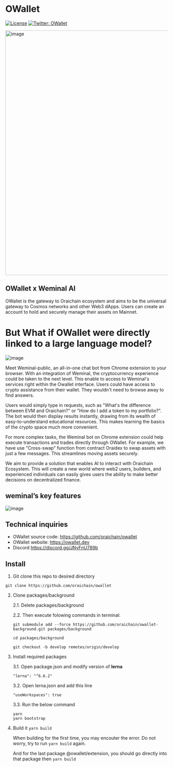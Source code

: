 # OWallet

[![License](https://img.shields.io/badge/License-Apache%202.0-blue.svg)](https://github.com/oraichain/owallet/blob/master/LICENSE.txt)
[![Twitter: OWallet](https://img.shields.io/twitter/follow/oraichain.svg?style=social)](https://twitter.com/oraichain)

<img width="761" alt="image" src="https://github.com/hien-p/owallet-chatbot/assets/70145901/1294587c-8121-48e0-8999-6ffb411a5c07">


## OWallet x Weminal AI  
OWallet is the gateway to Oraichain ecosystem and aims to be the universal gateway to Cosmos networks and other Web3 dApps. Users can create an account to hold and securely manage their assets on Mainnet.

# But What if OWallet were directly linked to a large language model?

![image](https://github.com/hien-p/owallet-chatbot/assets/70145901/4b5237e9-554c-4be3-835d-e38c352870a2)

Meet Weminal-public, an all-in-one chat bot from Chrome extension to your browser. With an integration of Weminal, the cryptocurrency experience could be taken to the next level. This enable to access to Weminal's services right within the Owallet interface. Users could have access to crypto assistance from their wallet. They wouldn't need to browse away to find answers. 


Users would simply type in requests, such as "What's the difference between EVM and Oraichain?" or "How do I add a token to my portfolio?". The bot would then display results instantly, drawing from its wealth of easy-to-understand educational resources. This makes learning the basics of the crypto space much more convenient.

For more complex tasks, the Weminal bot on Chrome extension could help execute transactions and trades directly through OWallet. For example, we have use "Cross-swap" function from contract Oraidex to swap assets with just a few messages. This streamlines moving assets securely.

We aim to provide a solution that enables AI to interact with Oraichain Ecosystem. This will create a new world where web2 users, builders, and experienced individuals can easily  gives users the ability to make better decisions on decentralized finance.


## weminal’s key features
![image](https://github.com/hien-p/owallet-chatbot/assets/70145901/98025cb4-eb80-429c-a956-e450aa660c5b)


## Technical inquiries
- OWallet source code: https://github.com/oraichain/owallet
- OWallet website: https://owallet.dev
- Discord https://discord.gg/JNyFnU789b

## Install
1. Git clone this repo to desired directory

```shell
git clone https://github.com/oraichain/owallet
```

2. Clone packages/background
    
    2.1. Delete packages/background
    
    2.2. Then execute folowing commands in terminal:
    ```shell
    git submodule add --force https://github.com/oraichain/owallet-background.git packages/background

    cd packages/background

    git checkout -b develop remotes/origin/develop
    ```

3. Install required packages
    
    3.1. Open package.json and modify version of **lerna**
    ```
    "lerna": "^6.6.2"
    ```
    
    3.2. Open lerna.json and add this line
    ```
    "useWorkspaces": true
    ```
    
    3.3. Run the below command
    ```shell
    yarn
    yarn bootstrap
    ```

4. Build it
    `yarn build`
    
    When building for the first time, you may encouter the error. Do not worry, try to run `yarn build` again.
    
    And for the last package @owallet/extension, you should go directly into that package then `yarn build`
